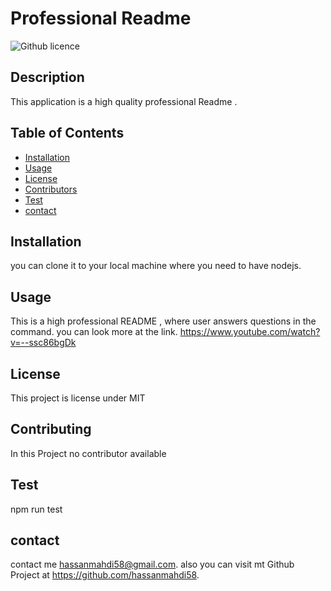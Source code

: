 # Professional Readme
  ![Github licence](http://img.shields.io/badge/license-MIT-red.svg)
  
  ## Description 
  This application is a high quality professional Readme .
  ## Table of Contents
  * [Installation](#installation)
  * [Usage](#usage)
  * [License](#license)
  * [Contributors](#contributors)
  * [Test](#test)
  * [contact](#contact)
  
  ## Installation 
  you can clone it to your local machine where you need to have nodejs.
  ## Usage 
  This is a high professional README , where user answers questions in the command. you can look more at the link.
  https://www.youtube.com/watch?v=--ssc86bgDk
  ## License 
  This project is license under MIT
  ## Contributing 
  In this Project no contributor available
  ## Test
  npm run test
  ## contact
  contact me  hassanmahdi58@gmail.com. also you can visit mt Github Project at https://github.com/hassanmahdi58.
